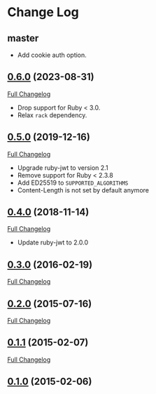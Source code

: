 # Change Log

## master

* Add cookie auth option.

## [0.6.0](https://github.com/eparreno/rack-jwt/tree/v0.6.0) (2023-08-31)
[Full Changelog](https://github.com/eparreno/rack-jwt/compare/v0.5.0...v0.6.0)

* Drop support for Ruby < 3.0.
* Relax `rack` dependency.

## [0.5.0](https://github.com/eparreno/rack-jwt/tree/v0.5.0) (2019-12-16)
[Full Changelog](https://github.com/eparreno/rack-jwt/compare/v0.4.0...v0.5.0)

* Upgrade ruby-jwt to version 2.1
* Remove support for Ruby < 2.3.8
* Add ED25519 to `SUPPORTED_ALGORITHMS`
* Content-Length is not set by default anymore

## [0.4.0](https://github.com/eparreno/rack-jwt/tree/v0.4.0) (2018-11-14)
[Full Changelog](https://github.com/eparreno/rack-jwt/compare/v0.3.0...v0.4.0)

* Update ruby-jwt to 2.0.0

## [0.3.0](https://github.com/eparreno/rack-jwt/tree/v0.3.0) (2016-02-19)
[Full Changelog](https://github.com/eparreno/rack-jwt/compare/v0.2.0...v0.3.0)

## [0.2.0](https://github.com/eparreno/rack-jwt/tree/v0.2.0) (2015-07-16)
[Full Changelog](https://github.com/eparreno/rack-jwt/compare/v0.1.1...v0.2.0)

## [0.1.1](https://github.com/eparreno/rack-jwt/tree/v0.1.1) (2015-02-07)
[Full Changelog](https://github.com/eparreno/rack-jwt/compare/v0.1.0...v0.1.1)

## [0.1.0](https://github.com/eparreno/rack-jwt/tree/v0.1.0) (2015-02-06)
